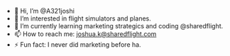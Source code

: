 - 👋 Hi, I’m @A321joshi
- 👀 I’m interested in flight simulators and planes.
- 🌱 I’m currently learning marketing strategics and coding @sharedflight.
- 📫 How to reach me: joshua.k@sharedflight.com
- ⚡ Fun fact: I never did marketing before ha.

<!---
A321joshi/A321joshi is a ✨ special ✨ repository because its `README.md` (this file) appears on your GitHub profile.
You can click the Preview link to take a look at your changes.
--->
